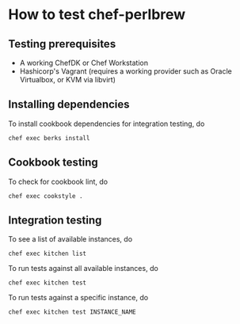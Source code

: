 # How to test chef-perlbrew

## Testing prerequisites

- A working ChefDK or Chef Workstation
- Hashicorp's Vagrant (requires a working provider such as Oracle
  Virtualbox, or KVM via libvirt)

## Installing dependencies

To install cookbook dependencies for integration testing, do

    chef exec berks install

## Cookbook testing

To check for cookbook lint, do

    chef exec cookstyle .

## Integration testing

To see a list of available instances, do

    chef exec kitchen list

To run tests against all available instances, do

    chef exec kitchen test

To run tests against a specific instance, do

    chef exec kitchen test INSTANCE_NAME
